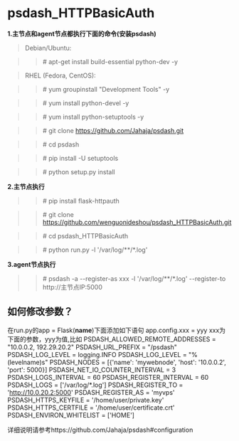 # psdash_HTTPBasicAuth

**1.主节点和agent节点都执行下面的命令(安装psdash)**
>Debian/Ubuntu:

>>\# apt-get install build-essential python-dev -y

>RHEL (Fedora, CentOS):

>>\# yum groupinstall "Development Tools"  -y

>>\# yum install python-devel  -y

>>\# yum install python-setuptools  -y

>>\# git clone https://github.com/Jahaja/psdash.git 

>>\# cd psdash 

>>\# pip install -U setuptools

>>\# python setup.py install

**2.主节点执行**

>>\# pip install flask-httpauth

>>\# git clone https://github.com/wenguonideshou/psdash_HTTPBasicAuth.git

>>\# cd psdash_HTTPBasicAuth

>>\# python run.py -l '/var/log/**/*.log'     

**3.agent节点执行**

>>\# psdash -a --register-as xxx -l '/var/log/**/*.log' --register-to http://主节点IP:5000

## 如何修改参数？

  在run.py的app = Flask(__name__)下面添加如下语句
  app.config.xxx = yyy
  xxx为下面的参数，yyy为值,比如
    PSDASH_ALLOWED_REMOTE_ADDRESSES = "10.0.0.2, 192.29.20.2"
    PSDASH_URL_PREFIX = "/psdash"
    PSDASH_LOG_LEVEL = logging.INFO
    PSDASH_LOG_LEVEL = "%(levelname)s"
    PSDASH_NODES = [{'name': 'mywebnode', 'host': '10.0.0.2', 'port': 5000}]
    PSDASH_NET_IO_COUNTER_INTERVAL = 3
    PSDASH_LOGS_INTERVAL = 60
    PSDASH_REGISTER_INTERVAL = 60
    PSDASH_LOGS	= ['/var/log/*.log']
    PSDASH_REGISTER_TO = 'http://10.0.20.2:5000'
    PSDASH_REGISTER_AS = 'myvps'
    PSDASH_HTTPS_KEYFILE = '/home/user/private.key'
    PSDASH_HTTPS_CERTFILE	= '/home/user/certificate.crt'
    PSDASH_ENVIRON_WHITELIST = ['HOME']

详细说明请参考https://github.com/Jahaja/psdash#configuration
